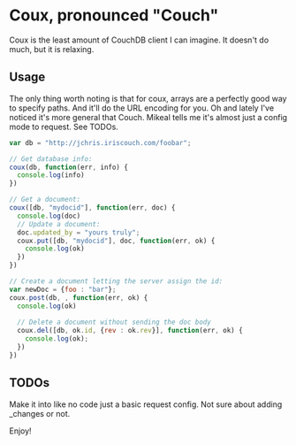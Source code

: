 # Coux, pronounced "Couch"

Coux is the least amount of CouchDB client I can imagine. It doesn't do much, but it is relaxing.

## Usage

The only thing worth noting is that for coux, arrays are a perfectly good way to specify paths. And it'll do the URL encoding for you. Oh and lately I've noticed it's more general that Couch. Mikeal tells me it's almost just a config mode to request. See TODOs.

```javascript
var db = "http://jchris.iriscouch.com/foobar";

// Get database info:
coux(db, function(err, info) {
  console.log(info)
})

// Get a document:
coux([db, "mydocid"], function(err, doc) {
  console.log(doc)
  // Update a document:
  doc.updated_by = "yours truly";
  coux.put([db, "mydocid"], doc, function(err, ok) {
    console.log(ok)
  })
})

// Create a document letting the server assign the id:
var newDoc = {foo : "bar"};
coux.post(db, , function(err, ok) {
  console.log(ok)
  
  // Delete a document without sending the doc body
  coux.del([db, ok.id, {rev : ok.rev}], function(err, ok) {
    console.log(ok);
  })
})


```
## TODOs

Make it into like no code just a basic request config. Not sure about adding _changes or not.

Enjoy!